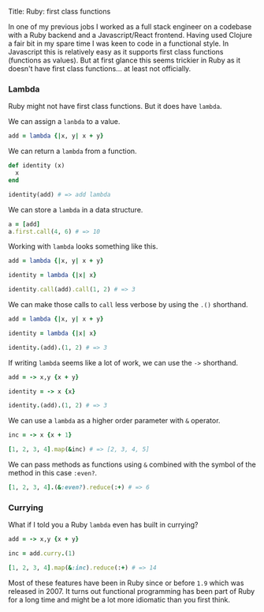Title: Ruby: first class functions

In one of my previous jobs I worked as a full stack engineer on a codebase with a Ruby backend and a Javascript/React frontend. Having used Clojure a fair bit in my spare time I was keen to code in a functional style. In Javascript this is relatively easy as it supports first class functions (functions as values). But at first glance this seems trickier in Ruby as it doesn't have first class functions... at least not officially.

### Lambda

Ruby might not have first class functions. But it does have `lambda`.

We can assign a `lanbda` to a value.

```Ruby
add = lambda {|x, y| x + y}
```

We can return a `lambda` from a function.

```Ruby
def identity (x)
  x
end

identity(add) # => add lambda
```

We can store a `lambda` in a data structure.

```Ruby
a = [add]
a.first.call(4, 6) # => 10
```

Working with `lambda` looks something like this.

```Ruby
add = lambda {|x, y| x + y}

identity = lambda {|x| x}

identity.call(add).call(1, 2) # => 3
```

We can make those calls to `call` less verbose by using the `.()` shorthand.

```Ruby
add = lambda {|x, y| x + y}

identity = lambda {|x| x}

identity.(add).(1, 2) # => 3
```

If writing `lambda` seems like a lot of work, we can use the `->` shorthand.

```Ruby
add = -> x,y {x + y}

identity = -> x {x}

identity.(add).(1, 2) # => 3
```

We can use a `lambda` as a higher order parameter with `&` operator.

```Ruby
inc = -> x {x + 1}

[1, 2, 3, 4].map(&inc) # => [2, 3, 4, 5]
```


We can pass methods as functions using `&` combined with the symbol of the method in this case `:even?`.

```ruby
[1, 2, 3, 4].(&:even?).reduce(:+) # => 6
```

### Currying

What if I told you a Ruby `lambda` even has built in currying?

```Ruby
add = -> x,y {x + y}

inc = add.curry.(1)

[1, 2, 3, 4].map(&:inc).reduce(:+) # => 14
```

Most of these features have been in Ruby since or before `1.9` which was released in 2007.  It turns out functional programming has been part of Ruby for a long time and might be a lot more idiomatic than you first think.
